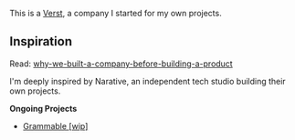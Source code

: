 This is a [Verst](https://verst.io/), a company I started for my own projects.

## Inspiration

Read: [why-we-built-a-company-before-building-a-product](https://www.narative.co/articles/why-we-built-a-company-before-building-a-product)

I'm deeply inspired by Narative, an independent tech studio building their own projects.

**Ongoing Projects**
- [Grammable [wip]](https://grammable.ai)
